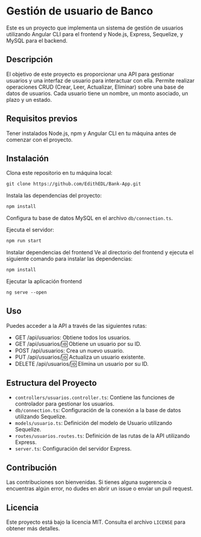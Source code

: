 # Gestión de usuario de Banco

Este es un proyecto que implementa un sistema de gestión de usuarios utilizando Angular CLI para el frontend y Node.js, Express, Sequelize, y MySQL para el backend.

## Descripción
El objetivo de este proyecto es proporcionar una API para gestionar usuarios y una interfaz de usuario para interactuar con ella. Permite realizar operaciones CRUD 
(Crear, Leer, Actualizar, Eliminar) sobre una base de datos de usuarios. Cada usuario tiene un nombre, un monto asociado, un plazo y un estado.

## Requisitos previos
Tener instalados Node.js, npm y Angular CLI en tu máquina antes de comenzar con el proyecto.

## Instalación
Clona este repositorio en tu máquina local:

```markdown
git clone https://github.com/EdithEDL/Bank-App.git
```

Instala las dependencias del proyecto:

```markdown
npm install
```

Configura tu base de datos MySQL en el archivo `db/connection.ts`.

Ejecuta el servidor:

```markdown
npm run start
```

Instalar dependencias del frontend
Ve al directorio del frontend y ejecuta el siguiente comando para instalar las dependencias:

```markdown
npm install
```

Ejecutar la aplicación frontend

```markdown
ng serve --open
```


## Uso
Puedes acceder a la API a través de las siguientes rutas:

- GET /api/usuarios: Obtiene todos los usuarios.
- GET /api/usuarios/:id: Obtiene un usuario por su ID.
- POST /api/usuarios: Crea un nuevo usuario.
- PUT /api/usuarios/:id: Actualiza un usuario existente.
- DELETE /api/usuarios/:id: Elimina un usuario por su ID.

## Estructura del Proyecto
- `controllers/usuarios.controller.ts`: Contiene las funciones de controlador para gestionar los usuarios.
- `db/connection.ts`: Configuración de la conexión a la base de datos utilizando Sequelize.
- `models/usuario.ts`: Definición del modelo de Usuario utilizando Sequelize.
- `routes/usuarios.routes.ts`: Definición de las rutas de la API utilizando Express.
- `server.ts`: Configuración del servidor Express.

## Contribución
Las contribuciones son bienvenidas. Si tienes alguna sugerencia o encuentras algún error, no dudes en abrir un issue o enviar un pull request.

## Licencia
Este proyecto está bajo la licencia MIT. Consulta el archivo `LICENSE` para obtener más detalles.
